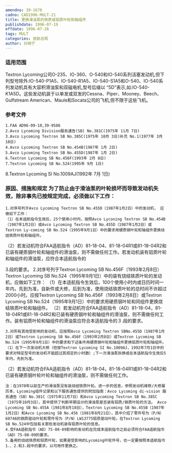 ```yaml
---
amendno: 39-1678
cadno: CAD1996-MULT-21
title: 更换滑油泵的铁质或铝质叶轮和轴组件
publishdate: 1996-07-19
effdate: 1996-07-26
tags: MULT
categories: 民航总局
author: 孙晓宁
---
```


### 适用范围 
Textron Lycoming公司O-235、IO-360、O-540和IO-540系列活塞发动机,但下列型号除外:IO-540-P1A5、IO-540-R1A5、IO-540-S1A5和O-540、IO-540系列发动机具有大容积滑油泵和双磁电机,型号后缀以 “5D”表示,如:IO-540-K1A5D。这些发动机装于以单发或双发的Cessna、Piper、Mooney、Beech、Gulfstream American、Maule和Socata公司的飞机,但不限于这些飞机。

<!--more-->
### 参考文件
    1.FAA AD96-09-10,39-9586 
    2.Avco Lycoming Division服务通告(SB) No.381C(1975年 11月 7日) 
    3.Avco Lycoming Textron SB No.385C(1975年 10月 3日)补充 No.1(1977年 3月 18日) 
    4.Avco Lycoming Textron SB No.454B(1987年 1月 2日) 
    5.Avco Lycoming Textron SB No.455D(1987年 1月 2日) 
    6.Textron Lycoming SB No.456F(1993年 2月 8日) 
    7.Textron Lycoming SB No.524(1995年 9月 1日) 
8.Textron
 Lycoming SI No.1009AJ(1992年 7月 1日) 

       

### 原因、措施和规定 为了防止由于滑油泵的叶轮损坏而导致发动机失效，除非事先已按规定完成，必须做以下工作： 
    1.对序号列于Avco Lycoming Textron SB No.455D（1987年1月2日）中的发动机， 应做如下工作： 
    （1）在本适航指令生效后，25个使用小时内，按照Avco Lyconing Textron SB No.454B（1987年1月2日）或Avco Lycoming Textron SB No.455D（1987年1月2日）或Textron Ly-coming SB No.524（1995年9月1日）中的要求用硬质钢叶轮和轴组件更换烧结铁质叶轮和轴组件。
 （2）若发动机符合FAA适航指令（AD）81-18-04、81-18-04R1或81-18-04R2和已装有硬质钢叶轮和轴组件的滑油泵，则不需做任何工作。若发动机装有铝质叶轮和轴组件的滑油泵，应符合本适航指令的

3.段的要求。 
    2.对序号列于Textron Lycoming SB No.456F（1993年2月8日）Textron Lycoming SB No.524（1995年9月1日）中的装有烧结铁质叶轮的发动机，应做如下工作： 
    （1）在本适航指令生效后，100个使用小时内或日历时间一年内，先到为准，自新件或大修，后到为准，使用烧结铁质叶轮的总时间不许超过2000小时。应按Textron Lycoming SB No.456F（1993年2月8日）或Textron Lycoming SB No.524（1995年9月1日）中的要求用硬质钢叶轮和同组件更换烧结铁质叶轮和轴组件。 
（2）若发动机符合FAA适航指令（AD）81-18-04，81-18-04R1或81-18-04R2和已装有硬质钢叶轮和轴组件的滑油泵，则不需做任何工作。装有铝质叶轮和轴组件的滑油泵应符合本适航指令的３.段的要求。 

    3.对所有其他受影响的发动机，应按照Avco Lycoming Textron SBNo.455D（1987年1月2日）或Textron Lycoming SB No.456F（1993年2月8日）或Textron Lycoming SB No.524（1995年9月1日）中的要求和下述条件用硬质钢叶轮和轴组件更换铝质叶轮和轴组件。 
    （1）在下一次发动机大修（但按Textron Lycoming SI No.1009AJ，1992年7月1日中的要求对特定型号的发动机不能超过其规定的小时数）;下一次滑油泵拆换或在本适航指令生效后5年内，先到为准。 
（2）若发动机符合FAA适航指令（AD）81-18-04，81-18-04R1或81-18-04R2和已装有硬质钢叶轮叶轮和轴组件的滑油泵，则不需做任何工作。 

       
    注：在1970年以前生产的滑油泵没有装烧结铁质叶轮。进一步的信息，参照发动机维修/大修履历本，Lycoming组件记录和以下服务通告提供的附加指南：Avco Lycoming di-vision 服务通告（SB）No.381C（1975年11月7日）和Avco Lycoming Textron SB No.385C（1975年10月3日），其中提供了判断早期设计的滑油泵是否装有铝质/钢质叶轮的方法。 Avco Lycoming SB No.455A（1981年8月18日），Textron Lycoming SB No.455B（1987年1月2日）和Avco Lycoming SB No.456（1981年8月21日），其中介绍了零件号为（P/N）60746的钢质驱动叶轮和零件号为（P/N）LW13775铝质驱动叶轮。在Textron Lycoming SB No.524中包括有关那些发动机装有铝质叶轮的信息。 
    4.受FAA适航指令（AD）75-08-09影响的发动机在完成本适航指令之前必须符合FAA适航指令（AD）75-08-09的要求。 
    5.备用的烧结铁质和铝质叶轮，如果是受影响的Lycoming叶轮件号，也一定要按照本适航指令1.、2.和3.段中的要求，以可用件更换之。

